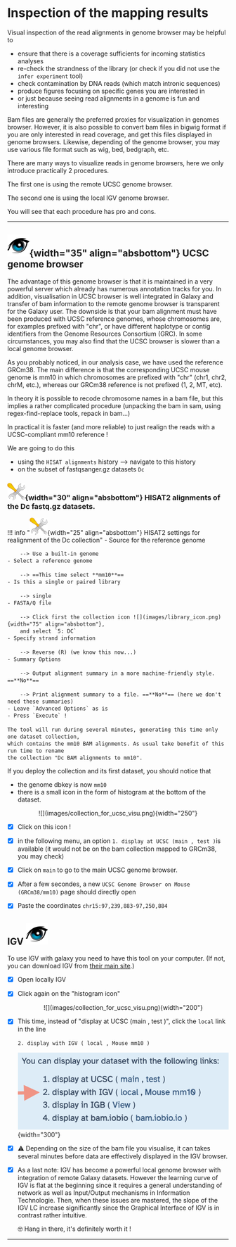# Inspection of the mapping results

Visual inspection of the read alignments in genome browser may be helpful to

- ensure that there is a coverage sufficients for incoming statistics analyses
- re-check the strandness of the library (or check if you did not use the `infer experiment`
  tool)
- check contamination by DNA reads (which match intronic sequences)
- produce figures focusing on specific genes you are interested in
- or just because seeing read alignments in a genome is fun and interesting

Bam files are generally the preferred proxies for visualization in genomes browser.
However, it is also possible to convert bam files in bigwig format if you are only interested
in read coverage, and get this files displayed in genome browsers. Likewise, depending of
the genome browser, you may use various file format such as wig, bed, bedgraph, etc.

There are many ways to visualize reads in genome browsers, here we only introduce practically
2 procedures.

The first one is using the remote UCSC genome browser.

The second one is using the local IGV genome browser.

You will see that each procedure has pro and cons.

----
## ![](images/oeil.png){width="35" align="absbottom"} UCSC genome browser

The advantage of this genome browser is that it is maintained in a very powerful server
which already has numerous annotation tracks for you. In addition, visualisation in UCSC
browser is well integrated in Galaxy and transfer of bam information to the remote genome
browser is transparent for the Galaxy user. The downside is that your bam
alignment must have been produced with UCSC reference genomes, whose chromosomes are, for
examples prefixed with "chr", or have different haplotype or contig identifiers from the
Genome Resources Consortium (GRC). In some circumstances, you may also find that the UCSC
browser is slower than a local genome browser.

As you probably noticed, in our analysis case, we have used the reference GRCm38. The main
difference is that the corresponding UCSC mouse genome is mm10 in which chromosomes are
prefixed with "chr" (chr1, chr2, chrM, etc.), whereas our GRCm38 reference is not prefixed
(1, 2, MT, etc).

In theory it is possible to recode chromosome names in a bam file, but this implies
a rather complicated procedure (unpacking the bam in sam, using regex-find-replace tools,
repack in bam...)

In practical it is faster (and more reliable) to just realign the reads with a UCSC-compliant
mm10 reference !

We are going to do this

- using the `HISAT alignments` history --> navigate to this history
- on the subset of fastqsanger.gz datasets `Dc`

### ![](images/tool_small.png){width="30" align="absbottom"} HISAT2 alignments of the Dc fastq.gz datasets.

!!! info "![](images/tool_small.png){width="25" align="absbottom"} HISAT2 settings for realignment of the Dc collection"
    - Source for the reference genome
        
        --> Use a built-in genome
    - Select a reference genome
        
        --> ==This time select **mm10**==
    - Is this a single or paired library
        
        --> single
    - FASTA/Q file
        
        --> Click first the collection icon ![](images/library_icon.png){width="75" align="absbottom"},
        and select `5: DC`
    - Specify strand information
        
        --> Reverse (R) (we know this now...)
    - Summary Options
        
        --> Output alignment summary in a more machine-friendly style. ==**No**==
        
        --> Print alignment summary to a file. ==**No**== (here we don't need these summaries)
    - Leave `Advanced Options` as is
    - Press `Execute` !
    
    The tool will run during several minutes, generating this time only one dataset collection,
    which contains the mm10 BAM alignments. As usual take benefit of this run time to rename
    the collection "Dc BAM alignments to mm10".

If you deploy the collection and its first dataset, you should notice that

- the genome dbkey is now `mm10`
- there is a small icon in the form of histogram at the bottom of the dataset.

<center>![](images/collection_for_ucsc_visu.png){width="250"}</center>

- [x] Click on this icon !
- [x] in the following menu, an option `1. display at UCSC (main , test )`is available (it
  would not be on the bam collection mapped to GRCm38, you may check)
- [x] Click on `main` to go to the main UCSC genome browser.
- [x] After a few secondes, a new `UCSC Genome Browser on Mouse (GRCm38/mm10)` page should directly open 
- [x] Paste the coordinates `chr15:97,239,883-97,250,884`



## IGV  ![](images/oeil.png)

To use IGV with galaxy you need to have this tool on your computer. (If not, you can download
IGV from [their main site](https://igv.org/doc/desktop/#DownloadPage/).)

- [x] Open locally IGV
- [x] Click again on the "histogram icon"
  
  <center>![](images/collection_for_ucsc_visu.png){width="200"}</center>
  
- [x] This time, instead of "display at UCSC (main , test )", click the
    `local` link in the line
    
    `2. display with IGV ( local , Mouse mm10 )`
    
    ![](images/igv.png){width="300"}
    
- [x] :warning: Depending on the size of the bam file you visualise, it can takes several
  minutes before data are effectively displayed in the IGV browser.
- [x] As a last note: IGV has become a powerful local genome browser with
  integration of remote Galaxy datasets. However the learning curve of IGV is flat at the
  beginning since it requires a general understanding of network as well as Input/Output
  mechanisms in Information Technologie. Then, when these issues are mastered, the slope
  of the IGV LC increase significantly since the Graphical Interface of IGV is in contrast
  rather intuitive.
    
    :nerd_face: Hang in there, it's definitely worth it ! 

----
